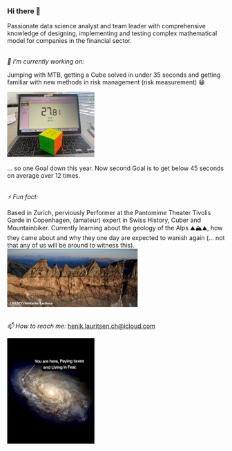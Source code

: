 ### Hi there 👋

Passionate data science analyst and team leader with comprehensive knowledge of designing, implementing and testing complex mathematical model for companies in the financial sector.

\
*🔭 I’m currently working on:*

Jumping with MTB, getting a Cube solved in under 35 seconds and getting familiar with new methods in risk management (risk measurement) 😁

<img src="https://github.com/henrik-lauritsen-ch/Pictures/blob/main/rubiks20250622.png" width=40% height=40%> 

... so one Goal down this year. Now second Goal is to get below 45 seconds on average over 12 times.


\
*⚡ Fun fact:*

Based in Zurich, perviously Performer at the Pantomime Theater Tivolis Garde in Copenhagen, (amateur) expert in Swiss History, Cuber and Mountainbiker. Currently learning about the geology of the Alps ⛰️🏔️⛰️, how they came about and why they one day are expected to wanish again (... not that any of us will be around to witness this).
<img src="https://github.com/henrik-lauritsen-ch/Pictures/blob/main/sardona_glarus.png" width=60% height=60%>

\
*📫 How to reach me:*
henik.lauritsen.ch@icloud.com

<img src="https://github.com/henrik-lauritsen-ch/Pictures/blob/main/fear.png" width=40% height=40%>

<!--
**henrik-lauritsen-ch/henrik-lauritsen-ch** is a ✨ _special_ ✨ repository because its `README.md` (this file) appears on your GitHub profile.

Here are some ideas to get you started:

- 🔭 I’m currently working on ...
- 🌱 I’m currently learning ...
- 👯 I’m looking to collaborate on ...
- 🤔 I’m looking for help with ...
- 💬 Ask me about ...
- 📫 How to reach me: ...
- 😄 Pronouns: ...
- ⚡ Fun fact: ...
-->
